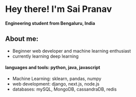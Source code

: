 # Hey there! I'm Sai Pranav     
#### Engineering student from Bengaluru, India 
## About me:  
* Beginner web developer and machine learning enthusiast  
* currently learning deep learning 
#### languages and tools: python, java, javascript
* Machine Learning: sklearn, pandas, numpy  
* web development: django, next.js, node.js 
* databases: mySQL, MongoDB, cassandraDB, redis
